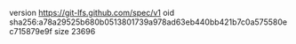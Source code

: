 version https://git-lfs.github.com/spec/v1
oid sha256:a78a29525b680b0513801739a978ad63eb440bb421b7c0a575580ec715879e9f
size 23696
